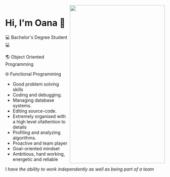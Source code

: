 <img src="https://github.com/DimaOanaTeodora/Me/blob/main/programming.jpg" width="300" height="500" align="right"/>

# Hi, I'm Oana :wave:

:computer: Bachelor's Degree Student :computer:

:earth_americas: Object Oriented Programming 

:globe_with_meridians: Functional Programming

* Good problem solving skills
* Coding and debugging.
* Managing database systems.
* Editing source-code.
* Extremely organised with a high level ofattention to details
* Profiling and analyzing algorithms.
* Proactive and team player
* Goal-oriented mindset
* Ambitious, hard working, energetic and reliable

*I have the ability to work independently as well as being part of a team*


